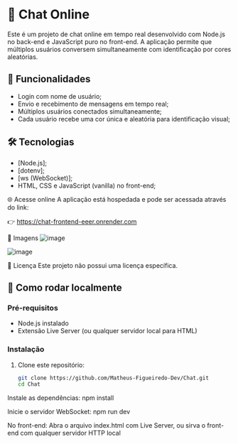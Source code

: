 # 💬 Chat Online

Este é um projeto de chat online em tempo real desenvolvido com Node.js no back-end e JavaScript puro no front-end. A aplicação permite que múltiplos usuários conversem simultaneamente com identificação por cores aleatórias.

## 🚀 Funcionalidades

- Login com nome de usuário;
- Envio e recebimento de mensagens em tempo real;
- Múltiplos usuários conectados simultaneamente;
- Cada usuário recebe uma cor única e aleatória para identificação visual;

## 🛠️ Tecnologias

- [Node.js];
- [dotenv];
- [ws (WebSocket)];
- HTML, CSS e JavaScript (vanilla) no front-end;

🌐 Acesse online
A aplicação está hospedada e pode ser acessada através do link:

👉 https://chat-frontend-eeer.onrender.com

📸 Imagens
![image](https://github.com/user-attachments/assets/525d46bc-7c21-466c-88cb-6ba229520fb9)

![image](https://github.com/user-attachments/assets/9caff46f-1889-467d-b26a-ea751de3de7f)

📄 Licença
Este projeto não possui uma licença específica.

## 🔧 Como rodar localmente

### Pré-requisitos
- Node.js instalado
- Extensão Live Server (ou qualquer servidor local para HTML)

### Instalação

1. Clone este repositório:
   ```bash
   git clone https://github.com/Matheus-Figueiredo-Dev/Chat.git
   cd Chat
Instale as dependências:
npm install

Inicie o servidor WebSocket:
npm run dev

No front-end:
Abra o arquivo index.html com Live Server, ou sirva o front-end com qualquer servidor HTTP local
